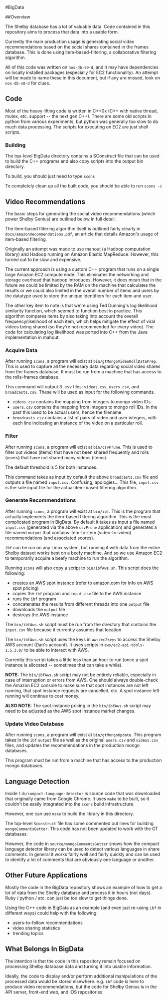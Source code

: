 #BigData

##Overview

The Shelby database has a lot of valuable data. Code contained in this repository aims to process that data into a usable form.

Currently the main production usage is generating social video recommendations based on the social shares contained in the frames database. This is done using item-based-filtering, a collaborative filtering algorithm.

All of this code was written on `nos-db-s0-d`, and it may have dependencies on locally installed packages (especially for EC2 functionality). An attempt will be made to name these in this document, but if any are missed, look on `nos-db-s0-d` for clues.

## Code

Most of the heavy lifting code is written in C++0x (C++ with native thread, mutex, etc. support -- the next gen C++). There are some old scripts in python from various experiments, but python was generally too slow to do much data processing. The scripts for executing on EC2 are just shell scripts.

### Building

The top-level BigData directory contains a SConstruct file that can be used to build the C++ programs and also copy scripts into the output bin directory.

To build, you should just need to type `scons`

To completely clean up all the built code, you should be able to run `scons -c`

## Video Recommendations

The basic steps for generating the social video recommendations (which power Shelby Genius) are outlined below in full detail.

The item-based filtering algorithm itself is outlined fairly clearly in `docs/amazonRecommendations.pdf`, an article that details Amazon's usage of item-based filtering.

Originally an attempt was made to use mahout (a Hadoop computation library) and Hadoop running on Amazon Elastic MapReduce. However, this turned out to be slow and expensive.

The current approach is using a custom C++ program that runs on a single large Amazon EC2 compute node. This eliminates the networking and storage overhead that hadoop introduces. However, it does mean that in the future we could be limited by the RAM on the machine that calculates the results or we could also limited in the overall number of items and users by the datatype used to store the unique identifiers for each item and user.

The other key item to note is that we're using Ted Dunning's log likelihood similarity function, which seemed to function best in practice. This algorithm compares items by also taking into account the overall frequency/likelihood of each item, which helps mitigate the effect of viral videos being shared (so they're not recommended for every video). The code for calculating log likelihood was ported into C++ from the Java implementation in mahout.

### Acquire Data

After running `scons`, a program will exist at `bin/gtMongoVideoRollDataPrep`. This is used to capture all the necessary data regarding social video shares from the frames database. It must be run from a machine that has access to the rolls-frames database.

This command will output 3 .csv files: `videos.csv`, `users.csv`, and `broadcasts.csv`. These will be used as input for the following commands.

- `videos.csv` contains the mapping from integers to mongo video IDs.
- `users.csv` contains the mapping from integers to mongo roll IDs. In the past this used to be actual users, hence the filename.
- `broadcasts.csv` contains a list of pairs of video and user integers, with each line indicating an instance of the video on a particular roll.

### Filter

After running `scons`, a program will exist at `bin/csvPrune`. This is used to filter out videos (items) that have not been shared frequently and rolls (users) that have not shared many videos (items).

The default threshold is 5 for both instances.

This command takes as input by default the above `broadcasts.csv` file and outputs a file named `input.csv`. Confusing, apologies… This file, `input.csv` is the sole input file for the actual item-based filtering algorithm.

### Generate Recommendations

After running `scons`, a program will exist at `bin/ibf`. This is the program that actually implements the item-based filtering algorithm. This is the most complicated program in BigData. By default it takes as input a file named `input.csv` (generated via the above `csvPrune` application) and generates a file named `output` that contains item-to-item (video-to-video) recommendations (and associated scores).

`ibf` can be run on any Linux system, but running it with data from the entire Shelby dataset works best on a beefy machine. And so we use Amazon EC2 to temporarily acquire a beefy machine to run the algorithm.

Running `scons` will also copy a script to `bin/ibfAws.sh`. This script does the following:

- creates an AWS spot instance (refer to amazon.com for info on AWS spot pricing)
- copies the `ibf` program and `input.csv` file to the AWS instance
- runs the `ibf` program
- concatenates the results from different threads into one `output` file
- downloads the `output` file
- destroys the AWS instance

The `bin/ibfAws.sh` script must be run from the directory that contains the `input.csv` file because it currently assumes that location.

The `bin/ibfAws.sh` script uses the keys in `aws/ec2keys` to access the Shelby AWS account (Dan's account). It uses scripts in `aws/ec2-api-tools-1.5.3.0/` to be able to interact with AWS.

Currently this script takes a little less than an hour to run (once a spot instance is allocated -- sometimes that can take a while).

**NOTE:** The `bin/ibfAws.sh` script may not be entirely reliable, especially in case of interruption or errors from AWS. One should always double-check the Amazon EC2 console to make sure that spot instances are not left running, that spot instance requests are cancelled, etc. A spot instance left running will continue to cost money.

**ALSO NOTE:** The spot instance pricing in the `bin/ibfAws.sh` script may need to be adjusted as the AWS spot instance market changes.

### Update Video Database

After running `scons`, a program will exist at `bin/gtMongoUpdate`. This program takes in the `ibf` `output` file as well as the original `users.csv` and `videos.csv` files, and updates the recommendations in the production mongo databases.

This program must be run from a machine that has access to the production mongo databases.

## Language Detection

Inside `lib/compact-language-detector` is source code that was downloaded that originally came from Google Chrome. It uses `make` to be built, so it couldn't be easily integrated into the `scons` build infrastructure.

However, one can use `make` to build the library in this directory.

The top-level `Sconstruct` file has some commented out lines for building `mongoCommentsGetter`. This code has not been updated to work with the GT databases.

However, the code in `source/mongoCommentsGetter` shows how the compact language detector library can be used to detect various languages in share comments. In general it works fairly well and fairly quickly and can be used to identify a lot of comments that are obviously one language or another.

## Other Future Applications

Mostly the code in the BigData repository shows an example of how to get a lot of data from the Shelby database and process it in hours (not days). Ruby / python / etc. can just be too slow to get things done.

Using the C++ code in BigData as an example (and even just re-using `ibf` in different ways) could help with the following:

- users-to-follow recommendations
- video sharing statistics
- trending topics


## What Belongs In BigData

The intention is that the code in this repository remain focused on processing Shelby database data and turning it into usable information.

Ideally, the code to display and/or perform additional manipulations of the processed data would be stored elsewhere. e.g. `ibf` code is here to produce video recommendations, but the code for Shelby Genius is in the API server, front-end web, and iOS repositories.
